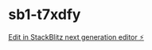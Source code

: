 # sb1-t7xdfy

[Edit in StackBlitz next generation editor ⚡️](https://stackblitz.com/~/github.com/AntonioInbev/sb1-t7xdfy)